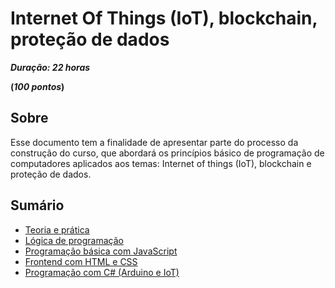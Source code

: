 # Internet Of Things (IoT), blockchain, proteção de dados

**_Duração: 22 horas_** 

**(_100 pontos_)**

## Sobre
Esse documento tem a finalidade de apresentar parte do processo da construção do curso, que abordará os princípios básico de programação de computadores aplicados aos temas: Internet of things (IoT), blockchain e proteção de dados. 


## Sumário

- [Teoria e prática]()
- [Lógica de programação]()
- [Programação básica com JavaScript]()
- [Frontend com HTML e CSS]()
- [Programação com C# (Arduino e IoT)]()
